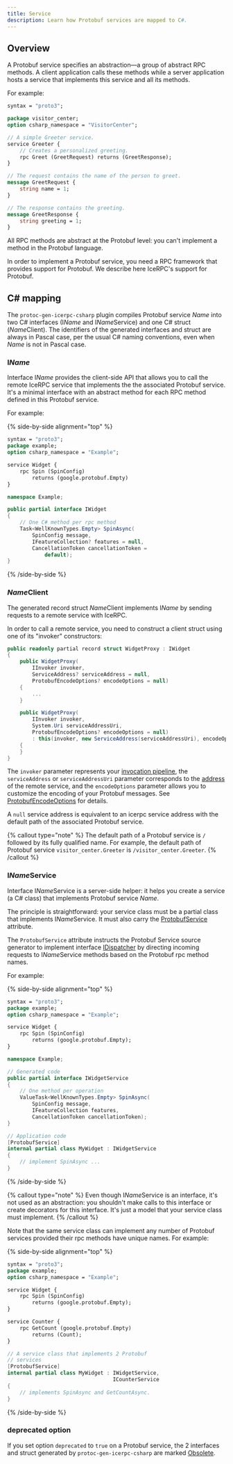 ```yaml
---
title: Service
description: Learn how Protobuf services are mapped to C#.
---
```


## Overview

A Protobuf service specifies an abstraction—a group of abstract RPC methods. A client application calls these methods
while a server application hosts a service that implements this service and all its methods.

For example:

```protobuf
syntax = "proto3";

package visitor_center;
option csharp_namespace = "VisitorCenter";

// A simple Greeter service.
service Greeter {
    // Creates a personalized greeting.
    rpc Greet (GreetRequest) returns (GreetResponse);
}

// The request contains the name of the person to greet.
message GreetRequest {
    string name = 1;
}

// The response contains the greeting.
message GreetResponse {
    string greeting = 1;
}
```

All RPC methods are abstract at the Protobuf level: you can't implement a method in the Protobuf language.

In order to implement a Protobuf service, you need a RPC framework that provides support for Protobuf. We describe here
IceRPC's support for Protobuf.

## C# mapping

The `protoc-gen-icerpc-csharp` plugin compiles Protobuf service _Name_ into two C# interfaces (I*Name* and
I*Name*Service) and one C# struct (*Name*Client). The identifiers of the generated interfaces and struct are always in
Pascal case, per the usual C# naming conventions, even when _Name_ is not in Pascal case.

### I*Name*

Interface I*Name* provides the client-side API that allows you to call the remote IceRPC service that implements the
the associated Protobuf service. It's a minimal interface with an abstract method for each RPC method defined in this
Protobuf service.

For example:

{% side-by-side alignment="top" %}

```protobuf
syntax = "proto3";
package example;
option csharp_namespace = "Example";

service Widget {
    rpc Spin (SpinConfig)
        returns (google.protobuf.Empty)
}
```

```csharp
namespace Example;

public partial interface IWidget
{
    // One C# method per rpc method
    Task<WellKnownTypes.Empty> SpinAsync(
        SpinConfig message,
        IFeatureCollection? features = null,
        CancellationToken cancellationToken =
            default);
}
```

{% /side-by-side %}

### *Name*Client

The generated record struct *Name*Client implements I*Name* by sending requests to a remote service with IceRPC.

In order to call a remote service, you need to construct a client struct using one of its "invoker" constructors:

```csharp
public readonly partial record struct WidgetProxy : IWidget
{
    public WidgetProxy(
        IInvoker invoker,
        ServiceAddress? serviceAddress = null,
        ProtobufEncodeOptions? encodeOptions = null)
    {
        ...
    }

    public WidgetProxy(
        IInvoker invoker,
        System.Uri serviceAddressUri,
        ProtobufEncodeOptions? encodeOptions = null)
        : this(invoker, new ServiceAddress(serviceAddressUri), encodeOptions)
    {
    }
}
```

The `invoker` parameter represents your [invocation pipeline](/icerpc/invocation/invocation-pipeline), the
`serviceAddress` or `serviceAddressUri` parameter corresponds to the
[address](/icerpc/invocation/service-address) of the remote service, and the `encodeOptions` parameter allows
you to customize the encoding of your Protobuf messages. See [ProtobufEncodeOptions] for details.

A `null` service address is equivalent to an icerpc service address with the default path of the associated Protobuf
service.

{% callout type="note" %}
The default path of a Protobuf service is `/` followed by its fully qualified name. For example, the default path of
Protobuf service `visitor_center.Greeter` is `/visitor_center.Greeter`.
{% /callout %}

### I*Name*Service

Interface I*Name*Service is a server-side helper: it helps you create a service (a C# class) that implements Protobuf
service _Name_.

The principle is straightforward: your service class must be a partial class that implements I*Name*Service. It must
also carry the [ProtobufService] attribute.

The `ProtobufService` attribute instructs the Protobuf Service source generator to implement interface [IDispatcher] by
directing incoming requests to I*Name*Service methods based on the Protobuf rpc method names.

For example:

{% side-by-side alignment="top" %}

```protobuf
syntax = "proto3";
package example;
option csharp_namespace = "Example";

service Widget {
    rpc Spin (SpinConfig)
        returns (google.protobuf.Empty);
}
```

```csharp
namespace Example;

// Generated code
public partial interface IWidgetService
{
    // One method per operation
    ValueTask<WellKnownTypes.Empty> SpinAsync(
        SpinConfig message,
        IFeatureCollection features,
        CancellationToken cancellationToken);
}

// Application code
[ProtobufService]
internal partial class MyWidget : IWidgetService
{
    // implement SpinAsync ...
}
```

{% /side-by-side %}

{% callout type="note" %}
Even though I*Name*Service is an interface, it's not used as an abstraction: you shouldn't make calls to this interface
or create decorators for this interface. It's just a model that your service class must implement.
{% /callout %}

Note that the same service class can implement any number of Protobuf services provided their rpc methods have unique
names. For example:

{% side-by-side alignment="top" %}

```protobuf
syntax = "proto3";
package example;
option csharp_namespace = "Example";

service Widget {
    rpc Spin (SpinConfig)
        returns (google.protobuf.Empty);
}

service Counter {
    rpc GetCount (google.protobuf.Empty)
        returns (Count);
}
```

```csharp
// A service class that implements 2 Protobuf
// services
[ProtobufService]
internal partial class MyWidget : IWidgetService,
                                  ICounterService
{
    // implements SpinAsync and GetCountAsync.
}
```

{% /side-by-side %}

### deprecated option

If you set option `deprecated` to `true` on a Protobuf service, the 2 interfaces and struct generated by
`protoc-gen-icerpc-csharp` are marked [Obsolete].

[IDispatcher]: csharp:IceRpc.IDispatcher
[Obsolete]: https://learn.microsoft.com/en-us/dotnet/api/system.obsoleteattribute
[ProtobufEncodeOptions]: csharp:IceRpc.Protobuf.ProtobufEncodeOptions
[ProtobufService]: csharp:IceRpc.Protobuf.ProtobufServiceAttribute
